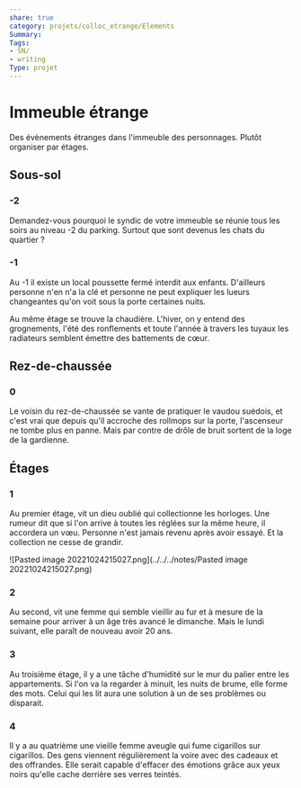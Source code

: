 ```yaml
---
share: true 
category: projets/colloc_etrange/Elements
Summary: 
Tags:
- SN/
- writing
Type: projet
---
```

# Immeuble étrange 

Des évènements étranges dans l'immeuble des personnages.
Plutôt organiser par étages.

## Sous-sol

### -2
Demandez-vous pourquoi le syndic de votre immeuble se réunie tous les soirs au niveau -2 du parking. Surtout que sont devenus les chats du quartier ?

### -1
Au -1 il existe un local poussette fermé interdit aux enfants. D'ailleurs personne n'en n'a la clé et personne ne peut expliquer les lueurs changeantes qu'on voit sous la porte certaines nuits.

Au même étage se trouve la chaudière. L'hiver, on y entend des grognements, l'été des ronflements et toute l'année à travers les tuyaux les radiateurs semblent émettre des battements de cœur.

## Rez-de-chaussée

### 0
Le voisin du rez-de-chaussée se vante de pratiquer le vaudou suédois, et c'est vrai que depuis qu'il accroche des rollmops sur la porte, l'ascenseur ne tombe plus en panne. Mais par contre de drôle de bruit sortent de la loge de la gardienne.

## Étages

### 1
Au premier étage, vit un dieu oublié qui collectionne les horloges. Une rumeur dit que si l'on arrive à toutes les réglées sur la même heure, il accordera un vœu. Personne n'est jamais revenu après avoir essayé. Et la collection ne cesse de grandir.

![Pasted image 20221024215027.png](../../../notes/Pasted image 20221024215027.png)

### 2
Au second, vit une femme qui semble vieillir au fur et à mesure de la semaine pour arriver à un âge très avancé le dimanche. Mais le lundi suivant, elle paraît de nouveau avoir 20 ans.

### 3 
Au troisième étage, il y a une tâche d'humidité sur le mur du palier entre les appartements. Si l'on va la regarder à minuit, les nuits de brume, elle forme des mots. Celui qui les lit aura une solution à un de ses problèmes ou disparait.

### 4
Il y a au quatrième une vieille femme aveugle qui fume cigarillos sur cigarillos. Des gens viennent régulièrement la voire avec des cadeaux et des offrandes. Elle serait capable d'effacer des émotions grâce aux yeux noirs qu'elle cache derrière ses verres teintés.
